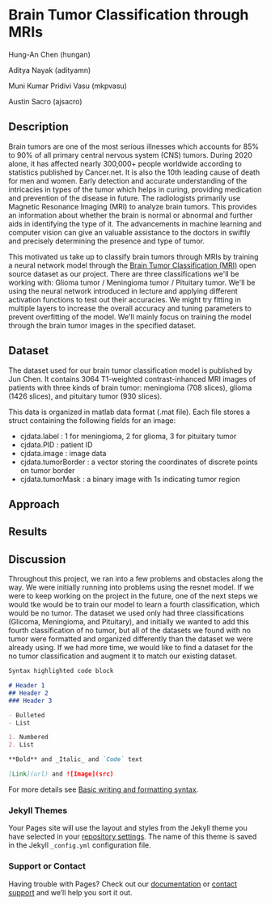 # Brain Tumor Classification through MRIs

Hung-An Chen (hungan)

Aditya Nayak (adityamn)

Muni Kumar Pridivi Vasu (mkpvasu)

Austin Sacro (ajsacro)

## Description

Brain tumors are one of the most serious illnesses which accounts for 85% to 90% of all primary central nervous system (CNS) tumors. During 2020 alone, it has affected nearly 300,000+ people worldwide according to statistics published by Cancer.net. It is also the 10th leading cause of death for men and women. Early detection and accurate understanding of the intricacies in types of the tumor which helps in curing, providing medication and prevention of the disease in future. The radiologists primarily use Magnetic Resonance Imaging (MRI) to analyze brain tumors. This provides an information about whether the brain is normal or abnormal and further aids in identifying the type of it. The advancements in machine learning and computer vision can give an valuable assistance to the doctors in swiftly and precisely determining the presence and type of tumor.

This motivated us take up to classify brain tumors through MRIs by training a neural network model through the [Brain Tumor Classification (MRI)](https://figshare.com/articles/dataset/brain_tumor_dataset/1512427?file=7953679) open source dataset as our project. There are three classifications we'll be working with: Glioma tumor / Meningioma tumor / Pituitary tumor. We'll be using the neural network introduced in lecture and applying different activation functions to test out their accuracies. We might try fitting in multiple layers to increase the overall accuracy and tuning parameters to prevent overfitting of the model. We'll mainly focus on training the model through the brain tumor images in the specified dataset.

## Dataset

The dataset used for our brain tumor classification model is published by Jun Chen. It contains 3064 T1-weighted contrast-inhanced MRI images of patients with three kinds of brain tumor: meningioma (708 slices), glioma (1426 slices), and pituitary tumor (930 slices).

This data is organized in matlab data format (.mat file). Each file stores a struct containing the following fields for an image:

- cjdata.label : 1 for meningioma, 2 for glioma, 3 for pituitary tumor
- cjdata.PID : patient ID
- cjdata.image : image data
- cjdata.tumorBorder : a vector storing the coordinates of discrete points on tumor border
- cjdata.tumorMask : a binary image with 1s indicating tumor region

## Approach



## Results



## Discussion

Throughout this project, we ran into a few problems and obstacles along the way. We were initially running into problems using the resnet model. If we were to keep working on the project in the future, one of the next steps we would tke would be to train our model to learn a fourth classification, which would be no tumor. The dataset we used only had three classifications (Glicoma, Meningioma, and Pituitary), and initially we wanted to add this fourth classification of no tumor, but all of the datasets we found with no tumor were formatted and organized differently than the dataset we were already using. If we had more time, we would like to find a dataset for the no tumor classification and augment it to match our existing dataset.

```markdown
Syntax highlighted code block

# Header 1
## Header 2
### Header 3

- Bulleted
- List

1. Numbered
2. List

**Bold** and _Italic_ and `Code` text

[Link](url) and ![Image](src)
```

For more details see [Basic writing and formatting syntax](https://docs.github.com/en/github/writing-on-github/getting-started-with-writing-and-formatting-on-github/basic-writing-and-formatting-syntax).

### Jekyll Themes

Your Pages site will use the layout and styles from the Jekyll theme you have selected in your [repository settings](https://github.com/tzuan16/BrainTumorClassification/settings/pages). The name of this theme is saved in the Jekyll `_config.yml` configuration file.

### Support or Contact

Having trouble with Pages? Check out our [documentation](https://docs.github.com/categories/github-pages-basics/) or [contact support](https://support.github.com/contact) and we’ll help you sort it out.
